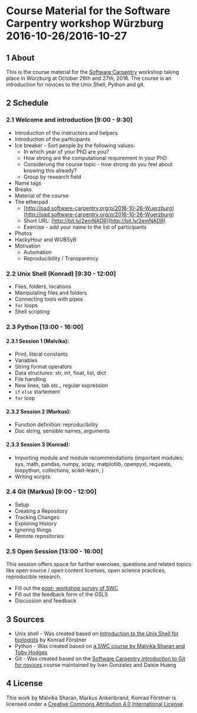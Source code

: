 # Course Material for the Software Carpentry workshop Würzburg 2016-10-26/2016-10-27

## 1 About

This is the course material for the [Software
Carpentry](http://software-carpentry.org/) workshop taking place in
Würzburg at October 26th and 27th, 2016. The course is an introduction
for novices to the Unix Shell, Python and git.

## 2 Schedule

### 2.1 Welcome and introduction [9:00 - 9:30]

- Introduction of the instructors and helpers
- Introduction of the participants
- Ice breaker - Sort people by the following values:
    - In which year of your PhD are you?
    - How strong are the computational requirement in your PhD
    - Considerung the course topic - how strong do you feel about knowing this already?
    - Group by research field
- Name tags
- Breaks
- Material of the course
- The etherpad
    - [http://pad.software-carpentry.org/p/2016-10-26-Wuerzburg](http://pad.software-carpentry.org/p/2016-10-26-Wuerzburg)
    - Short URL: [http://bit.ly/2emNADR](http://bit.ly/2emNADR)
    - Exercise - add your name to the list of participants
- Photos
- HackyHour and WUBSyB
- Motivation
    - Automation
    - Reproducibility / Transparency

### 2.2 Unix Shell (Konrad) [9:30 - 12:00]

- Files, folders, locations
- Manipulating files and folders
- Connecting tools with pipes
- `for` loops
- Shell scripting

### 2.3 Python [13:00 - 16:00]

#### 2.3.1 Session 1 (Malvika):

- Print, literal constants
- Variables
- String format operators
- Data structures: str, int, float, list, dict
- File handling
- New lines, tab etc., regular expression
- `if` `else` startement
- `for` loop

#### 2.3.2 Session 2 (Markus):

- Function definition: reproducibility
- Doc string, sensible names, arguments

#### 2.3.3 Session 3 (Konrad):

- Importing module and module recommendations (important modules: sys,
   math, pandas, numpy, scipy, matplotlib, openpyxl, requests,
   biopython, collections, scikit-learn, )
- Writing scripts

### 2.4 Git (Markus) [9:00 - 12:00]

- Setup
- Creating a Repository
- Tracking Changes
- Exploring History
- Ignoring things
- Remote repositories

### 2.5 Open Session [13:00 - 16:00]

This session offers space for further exercises, questions and related
topics like open source / open content licenses, open science practices,
reproducible research.

- Fill out the [post- workshop survey of
  SWC](https://www.surveymonkey.com/r/swc_post_workshop_v1?workshop_id=2016-10-26-Wuerzburg)
- Fill out the feedback form of the GSLS
- Discussion and feedback 

## 3 Sources

- Unix shell - Was created based on [Introduction to the Unix Shell
  for
  biologists](https://github.com/konrad/Introduction_to_the_Unix_Shell_for_biologists)
  by Konrad Förstner
- Python - Was created based on [a SWC course by Malvika Sharan and
  Toby
  Hodges](https://github.com/malvikasharan/Software_carpentry_EMBL)
- Git - Was created based on the [Software Carpentry introduction to
  Git for novices](https://github.com/swcarpentry/git-novice) course maintained by
  Ivan Gonzalez and Daisie Huang

## 4 License

This work by Malvika Sharan, Markus Ankenbrand, Konrad Förstner is
licensed under a [Creative Commons Attribution 4.0 International
License](https://creativecommons.org/licenses/by/4.0/).
